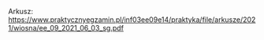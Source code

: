 Arkusz: https://www.praktycznyegzamin.pl/inf03ee09e14/praktyka/file/arkusze/2021/wiosna/ee_09_2021_06_03_sg.pdf
